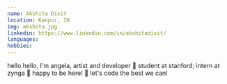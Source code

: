 ```yaml
---
name: Akshita Dixit
location: Kanpur, IN
img: akshita.jpg
linkedin: https://www.linkedin.com/in/akshitadixit/
languages:
hobbies:
---
```


hello hello, I'm angela, artist and developer 🌼 student at stanford; intern at zynga 🌱 happy to be here! 🌿 let's code the best we can!
